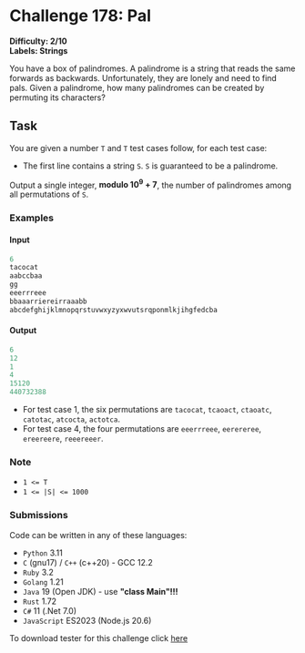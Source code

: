 # Challenge 178: Pal

**Difficulty: 2/10  
Labels: Strings**

You have a box of palindromes. A palindrome is a string that reads the same forwards as backwards. Unfortunately, they are lonely and need to find pals.
Given a palindrome, how many palindromes can be created by permuting its characters?

## Task

You are given a number `T` and `T` test cases follow, for each test case:

- The first line contains a string `S`. `S` is guaranteed to be a palindrome.

Output a single integer, **modulo 10<sup>9</sup> + 7**, the number of palindromes among all permutations of `S`.

### Examples

#### Input

```rust
6
tacocat
aabccbaa
gg
eeerrreee
bbaaarriereirraaabb
abcdefghijklmnopqrstuvwxyzyxwvutsrqponmlkjihgfedcba
```

#### Output

```rust
‌6
12
1
4
15120
440732388
```

- For test case 1, the six permutations are `tacocat`, `tcaoact`, `ctaoatc`, `catotac`, `atcocta`, `actotca`.
- For test case 4, the four permutations are `eeerrreee`, `eerereree`, `ereereere`, `reeereeer`.

### Note

- `1 <= T`
- `1 <= |S| <= 1000`

### Submissions

Code can be written in any of these languages:

- `Python` 3.11
- `C` (gnu17) / `C++` (c++20) - GCC 12.2
- `Ruby` 3.2
- `Golang` 1.21
- `Java` 19 (Open JDK) - use **"class Main"!!!**
- `Rust` 1.72
- `C#` 11 (.Net 7.0)
- `JavaScript` ES2023 (Node.js 20.6)

To download tester for this challenge click [here](https://downgit.github.io/#/home?url=https://github.com/Pomroka/TWT_Challenges_Tester/tree/main/Challenge_178)
